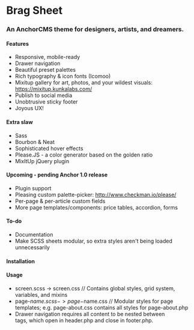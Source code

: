 
# Brag Sheet

### An AnchorCMS theme for designers, artists, and dreamers.

#### Features
* Responsive, mobile-ready 
* Drawer navigation 
* Beautiful preset palettes
* Rich typography & icon fonts (Icomoo)
* Mixitup gallery for art, photos, and your wildest visuals: https://mixitup.kunkalabs.com/
* Publish to social media
* Unobtrusive sticky footer
* Joyous UX!


#### Extra slaw
* Sass
* Bourbon & Neat
* Sophisticated hover effects
* Please.JS - a color generator based on the golden ratio
* MixItUp jQuery plugin

#### Upcoming - pending Anchor 1.0 release
* Plugin support
* Pleasing custom palette-picker: http://www.checkman.io/please/ 
* Per-page & per-article custom fields
* More page templates/components: price tables, accordion, forms

#### To-do
* Documentation
* Make SCSS sheets modular, so extra styles aren't being loaded unnecessarily

#### Installation

#### Usage
* screen.scss -> screen.css // Contains global styles, grid system, variables, and mixins
* page-$name.scss -> page-$name.css // Modular styles for page templates; e.g. page-about.css contains all styles for page-about.php
* Drawer navigation requires all content to be nested between <main> tags, which open in header.php and close in footer.php. 
